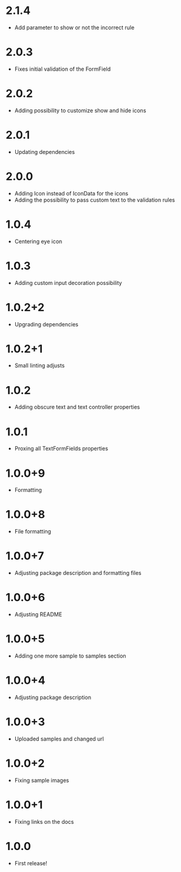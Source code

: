 # 2.1.4

- Add parameter to show or not the incorrect rule
  
# 2.0.3

- Fixes initial validation of the FormField
  
# 2.0.2

- Adding possibility to customize show and hide icons

# 2.0.1

- Updating dependencies
  
# 2.0.0

- Adding Icon instead of IconData for the icons
- Adding the possibility to pass custom text to the validation rules

# 1.0.4

- Centering eye icon

# 1.0.3

-  Adding custom input decoration possibility

# 1.0.2+2

-  Upgrading dependencies

# 1.0.2+1

-  Small linting adjusts

# 1.0.2

- Adding obscure text and text controller properties

# 1.0.1

- Proxing all TextFormFields properties

# 1.0.0+9

- Formatting

# 1.0.0+8

- File formatting

# 1.0.0+7

- Adjusting package description and formatting files

# 1.0.0+6

- Adjusting README

# 1.0.0+5

- Adding one more sample to samples section

# 1.0.0+4

- Adjusting package description

# 1.0.0+3

- Uploaded samples and changed url

# 1.0.0+2

- Fixing sample images

# 1.0.0+1

- Fixing links on the docs

# 1.0.0

- First release!

